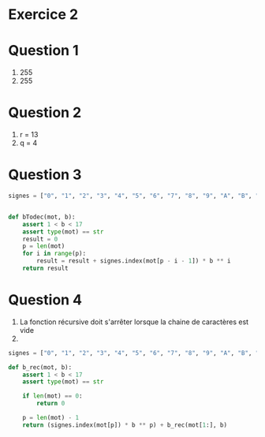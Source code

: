 # Exercice 2

# Question 1
1. 255
2. 255

# Question 2
1. r = 13
2. q = 4

# Question 3

```python
signes = ["0", "1", "2", "3", "4", "5", "6", "7", "8", "9", "A", "B", "C", "D", "E", "F"]


def bTodec(mot, b):
    assert 1 < b < 17
    assert type(mot) == str
    result = 0
    p = len(mot)
    for i in range(p):
        result = result + signes.index(mot[p - i - 1]) * b ** i
    return result
```

# Question 4
1. La fonction récursive doit s'arrêter lorsque la chaine de caractères est vide
2. 
```python
signes = ["0", "1", "2", "3", "4", "5", "6", "7", "8", "9", "A", "B", "C", "D", "E", "F"]

def b_rec(mot, b):
    assert 1 < b < 17
    assert type(mot) == str

    if len(mot) == 0:
        return 0

    p = len(mot) - 1
    return (signes.index(mot[p]) * b ** p) + b_rec(mot[1:], b)
```